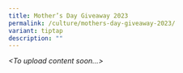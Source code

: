 ```yaml
---
title: Mother’s Day Giveaway 2023
permalink: /culture/mothers-day-giveaway-2023/
variant: tiptap
description: ""
---
```

<p><em>&lt;To upload content soon...&gt;</em></p>